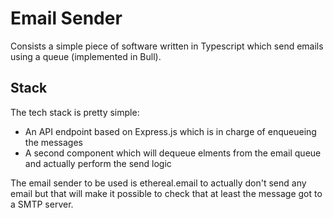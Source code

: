 # Email Sender
Consists a simple piece of software written in Typescript which send emails using a queue (implemented in Bull).

## Stack
The tech stack is pretty simple:
- An API endpoint based on Express.js which is in charge of enqueueing the messages
- A second component which will dequeue elments from the email queue and actually perform the send logic

The email sender to be used is ethereal.email to actually don't send any email but that will make it possible to check that at least the message got to a SMTP server.
